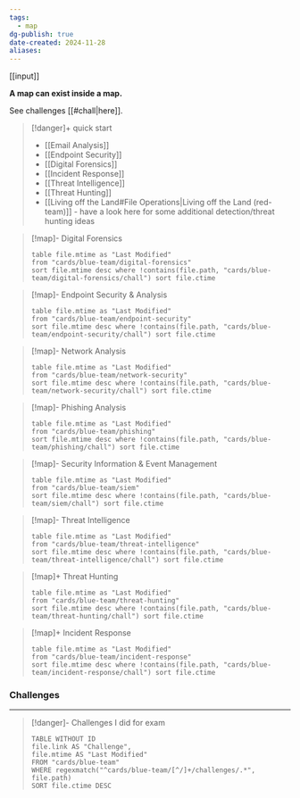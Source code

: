 ```yaml
---
tags:
  - map
dg-publish: true
date-created: 2024-11-28
aliases:
---
```

[[input]]

**A map can exist inside a map.**

See challenges [[#chall|here]].

> [!danger]+ quick start
> - [[Email Analysis]]
> - [[Endpoint Security]]
> - [[Digital Forensics]]
> - [[Incident Response]]
> - [[Threat Intelligence]]
> - [[Threat Hunting]]
> - [[Living off the Land#File Operations|Living off the Land (red-team)]] - have a look here for some additional detection/threat hunting ideas

> [!map]- Digital Forensics
> ```dataview
> table file.mtime as "Last Modified"
> from "cards/blue-team/digital-forensics"
> sort file.mtime desc where !contains(file.path, "cards/blue-team/digital-forensics/chall") sort file.ctime
> ```

> [!map]- Endpoint Security & Analysis
> ```dataview
> table file.mtime as "Last Modified"
> from "cards/blue-team/endpoint-security"
> sort file.mtime desc where !contains(file.path, "cards/blue-team/endpoint-security/chall") sort file.ctime
> ```

> [!map]- Network Analysis
> ```dataview
> table file.mtime as "Last Modified"
> from "cards/blue-team/network-security"
> sort file.mtime desc where !contains(file.path, "cards/blue-team/network-security/chall") sort file.ctime
> ```

> [!map]- Phishing Analysis
>
> ```dataview
> table file.mtime as "Last Modified"
> from "cards/blue-team/phishing"
> sort file.mtime desc where !contains(file.path, "cards/blue-team/phishing/chall") sort file.ctime
> ```

> [!map]- Security Information & Event Management
> ```dataview
> table file.mtime as "Last Modified"
> from "cards/blue-team/siem"
> sort file.mtime desc where !contains(file.path, "cards/blue-team/siem/chall") sort file.ctime
> ```

> [!map]- Threat Intelligence
> ```dataview
> table file.mtime as "Last Modified"
> from "cards/blue-team/threat-intelligence"
> sort file.mtime desc where !contains(file.path, "cards/blue-team/threat-intelligence/chall") sort file.ctime
> ```

> [!map]+ Threat Hunting
> ```dataview
> table file.mtime as "Last Modified"
> from "cards/blue-team/threat-hunting"
> sort file.mtime desc where !contains(file.path, "cards/blue-team/threat-hunting/chall") sort file.ctime
> ```

> [!map]+ Incident Response
> ```dataview
> table file.mtime as "Last Modified"
> from "cards/blue-team/incident-response"
> sort file.mtime desc where !contains(file.path, "cards/blue-team/incident-response/chall") sort file.ctime
> ```

### Challenges
---

> [!danger]- Challenges I did for exam
> ```dataview
> TABLE WITHOUT ID
> file.link AS "Challenge",
> file.mtime AS "Last Modified"
> FROM "cards/blue-team"
> WHERE regexmatch("^cards/blue-team/[^/]+/challenges/.*", file.path)
> SORT file.ctime DESC
> ```


